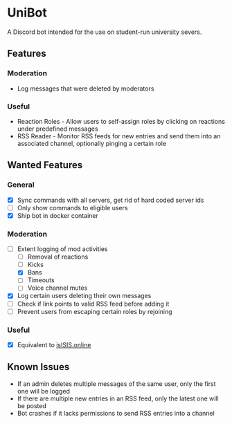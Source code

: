 # UniBot

A Discord bot intended for the use on student-run university severs.

## Features

### Moderation
 * Log messages that were deleted by moderators

### Useful
 * Reaction Roles - Allow users to self-assign roles by clicking on reactions under predefined messages
 * RSS Reader - Monitor RSS feeds for new entries and send them into an associated channel, optionally pinging a certain role

## Wanted Features
### General
 - [x] Sync commands with all servers, get rid of hard coded server ids
 - [ ] Only show commands to eligible users
 - [x] Ship bot in docker container
### Moderation
 - [ ] Extent logging of mod activities
	- [ ] Removal of reactions
	- [ ] Kicks
	- [x] Bans
	- [ ] Timeouts
	- [ ] Voice channel mutes
 - [x] Log certain users deleting their own messages
 - [ ] Check if link points to valid RSS feed before adding it 
 - [ ] Prevent users from escaping certain roles by rejoining

### Useful
 - [x] Equivalent to [isISIS.online](https://isisis.online/)

## Known Issues
 * If an admin deletes multiple messages of the same user, only the first one will be logged
 * If there are multiple new entries in an RSS feed, only the latest one will be posted
 * Bot crashes if it lacks permissions to send RSS entries into a channel

